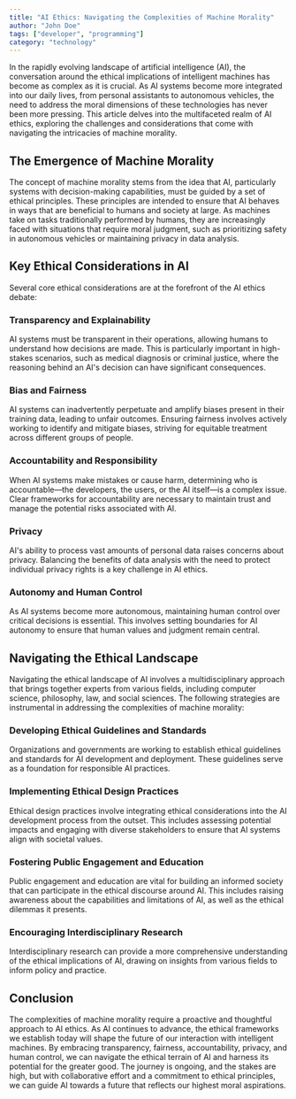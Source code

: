 ```yaml
---
title: "AI Ethics: Navigating the Complexities of Machine Morality"
author: "John Doe"
tags: ["developer", "programming"]
category: "technology"
---
```


In the rapidly evolving landscape of artificial intelligence (AI), the conversation around the ethical implications of intelligent machines has become as complex as it is crucial. As AI systems become more integrated into our daily lives, from personal assistants to autonomous vehicles, the need to address the moral dimensions of these technologies has never been more pressing. This article delves into the multifaceted realm of AI ethics, exploring the challenges and considerations that come with navigating the intricacies of machine morality.

## The Emergence of Machine Morality

The concept of machine morality stems from the idea that AI, particularly systems with decision-making capabilities, must be guided by a set of ethical principles. These principles are intended to ensure that AI behaves in ways that are beneficial to humans and society at large. As machines take on tasks traditionally performed by humans, they are increasingly faced with situations that require moral judgment, such as prioritizing safety in autonomous vehicles or maintaining privacy in data analysis.

## Key Ethical Considerations in AI

Several core ethical considerations are at the forefront of the AI ethics debate:

### Transparency and Explainability

AI systems must be transparent in their operations, allowing humans to understand how decisions are made. This is particularly important in high-stakes scenarios, such as medical diagnosis or criminal justice, where the reasoning behind an AI's decision can have significant consequences.

### Bias and Fairness

AI systems can inadvertently perpetuate and amplify biases present in their training data, leading to unfair outcomes. Ensuring fairness involves actively working to identify and mitigate biases, striving for equitable treatment across different groups of people.

### Accountability and Responsibility

When AI systems make mistakes or cause harm, determining who is accountable—the developers, the users, or the AI itself—is a complex issue. Clear frameworks for accountability are necessary to maintain trust and manage the potential risks associated with AI.

### Privacy

AI's ability to process vast amounts of personal data raises concerns about privacy. Balancing the benefits of data analysis with the need to protect individual privacy rights is a key challenge in AI ethics.

### Autonomy and Human Control

As AI systems become more autonomous, maintaining human control over critical decisions is essential. This involves setting boundaries for AI autonomy to ensure that human values and judgment remain central.

## Navigating the Ethical Landscape

Navigating the ethical landscape of AI involves a multidisciplinary approach that brings together experts from various fields, including computer science, philosophy, law, and social sciences. The following strategies are instrumental in addressing the complexities of machine morality:

### Developing Ethical Guidelines and Standards

Organizations and governments are working to establish ethical guidelines and standards for AI development and deployment. These guidelines serve as a foundation for responsible AI practices.

### Implementing Ethical Design Practices

Ethical design practices involve integrating ethical considerations into the AI development process from the outset. This includes assessing potential impacts and engaging with diverse stakeholders to ensure that AI systems align with societal values.

### Fostering Public Engagement and Education

Public engagement and education are vital for building an informed society that can participate in the ethical discourse around AI. This includes raising awareness about the capabilities and limitations of AI, as well as the ethical dilemmas it presents.

### Encouraging Interdisciplinary Research

Interdisciplinary research can provide a more comprehensive understanding of the ethical implications of AI, drawing on insights from various fields to inform policy and practice.

## Conclusion

The complexities of machine morality require a proactive and thoughtful approach to AI ethics. As AI continues to advance, the ethical frameworks we establish today will shape the future of our interaction with intelligent machines. By embracing transparency, fairness, accountability, privacy, and human control, we can navigate the ethical terrain of AI and harness its potential for the greater good. The journey is ongoing, and the stakes are high, but with collaborative effort and a commitment to ethical principles, we can guide AI towards a future that reflects our highest moral aspirations.
